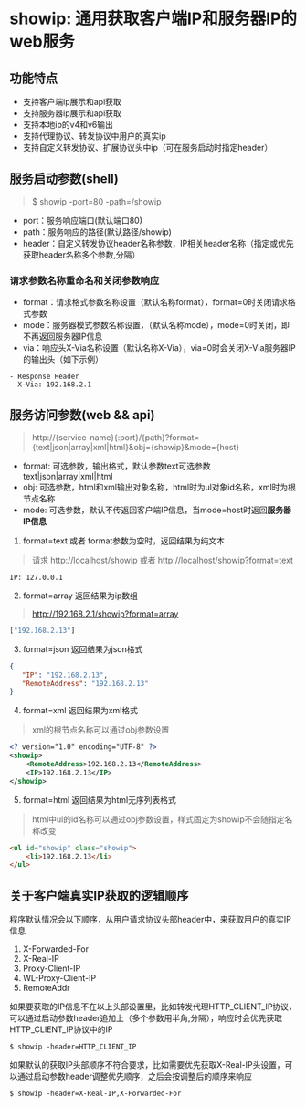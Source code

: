 # showip: 通用获取客户端IP和服务器IP的web服务




## 功能特点

- 支持客户端ip展示和api获取
- 支持服务器ip展示和api获取
- 支持本地ip的v4和v6输出
- 支持代理协议、转发协议中用户的真实ip
- 支持自定义转发协议、扩展协议头中ip（可在服务启动时指定header）

## 服务启动参数(shell)

> $ showip -port=80 -path=/showip 

- port：服务响应端口(默认端口80)
- path：服务响应的路径(默认路径/showip)
- header：自定义转发协议header名称参数，IP相关header名称（指定或优先获取header名称多个参数,分隔）

### 请求参数名称重命名和关闭参数响应

- format：请求格式参数名称设置（默认名称format），format=0时关闭请求格式参数
- mode：服务器模式参数名称设置，（默认名称mode），mode=0时关闭，即不再返回服务器IP信息
- via：响应头X-Via名称设置（默认名称X-Via），via=0时会关闭X-Via服务器IP的输出头（如下示例）
```text
- Response Header
  X-Via: 192.168.2.1
```

## 服务访问参数(web && api)

> http://{service-name}{:port}/{path}?format={text|json|array|xml|html}&obj={showip}&mode={host}

- format: 可选参数，输出格式，默认参数text可选参数text|json|array|xml|html
- obj: 可选参数，html和xml输出对象名称，html时为ul对象id名称，xml时为根节点名称
- mode: 可选参数，默认不传返回客户端IP信息，当mode=host时返回**服务器IP信息**

1. format=text 或者 format参数为空时，返回结果为纯文本
> 请求 http://localhost/showip 或者 http://localhost/showip?format=text
```text
IP: 127.0.0.1
```
2. format=array 返回结果为ip数组
> http://192.168.2.1/showip?format=array
```js
["192.168.2.13"]
```
3. format=json 返回结果为json格式
```json
{
   "IP": "192.168.2.13",
   "RemoteAddress": "192.168.2.13"
}
```
4. format=xml  返回结果为xml格式
> xml的根节点名称可以通过obj参数设置
```xml
<? version="1.0" encoding="UTF-8" ?>
<showip>
    <RemoteAddress>192.168.2.13</RemoteAddress>
    <IP>192.168.2.13</IP>
</showip>
```
5. format=html 返回结果为html无序列表格式
> html中ul的id名称可以通过obj参数设置，样式固定为showip不会随指定名称改变
```html
<ul id="showip" class="showip">
    <li>192.168.2.13</li>
</ul>
```

## 关于客户端真实IP获取的逻辑顺序

程序默认情况会以下顺序，从用户请求协议头部header中，来获取用户的真实IP信息

1. X-Forwarded-For
2. X-Real-IP
3. Proxy-Client-IP
4. WL-Proxy-Client-IP
5. RemoteAddr 

如果要获取的IP信息不在以上头部设置里，比如转发代理HTTP_CLIENT_IP协议，可以通过启动参数header追加上（多个参数用半角,分隔），响应时会优先获取HTTP_CLIENT_IP协议中的IP
```shell
$ showip -header=HTTP_CLIENT_IP
```
如果默认的获取IP头部顺序不符合要求，比如需要优先获取X-Real-IP头设置，可以通过启动参数header调整优先顺序，之后会按调整后的顺序来响应
```shell
$ showip -header=X-Real-IP,X-Forwarded-For
```

